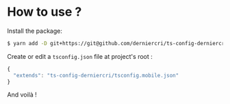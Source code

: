 # How to use ?

Install the package:

```bash
$ yarn add -D git+https://git@github.com/derniercri/ts-config-derniercri.git
```

Create or edit a `tsconfig.json` file at project's root :

```js
{
  "extends": "ts-config-derniercri/tsconfig.mobile.json"
}
```

And voilà !